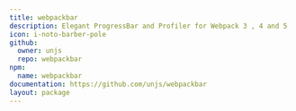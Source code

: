 ```yaml
---
title: webpackbar
description: Elegant ProgressBar and Profiler for Webpack 3 , 4 and 5
icon: i-noto-barber-pole
github:
  owner: unjs
  repo: webpackbar
npm:
  name: webpackbar
documentation: https://github.com/unjs/webpackbar
layout: package
---
```

